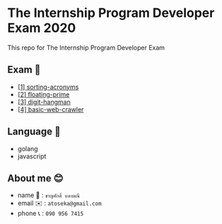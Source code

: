 # The Internship Program Developer Exam 2020

This repo for The Internship Program Developer Exam

## Exam :memo:
- [[1] sorting-acronyms](/%5B1%5D%20sorting-acronyms)
- [[2] floating-prime](/%5B2%5D%20floating-prime)
- [[3] digit-hangman](/%5B3%5D%20digit-hangman)
- [[4] basic-web-crawler](/%5B4%5D%20basic-web-crawler)

## Language :hammer:
- golang
- javascript

## About me :blush:
- name :boy: : ` ขาญศักดิ์ แดงมณี ` 
- email :envelope: : `atoseka@gmail.com`
- phone :telephone_receiver: : `090 956 7415`
